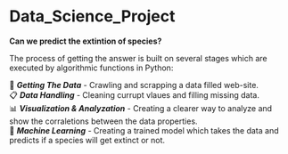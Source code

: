 # Data_Science_Project
**Can we predict the extintion of species?**  

The process of getting the answer is built on several stages which are executed by algorithmic functions in Python:  

📡 **_Getting The Data_** - Crawling and scrapping a data filled web-site.  
📋 **_Data Handling_** - Cleaning currupt vlaues and filling missing data.  
📊 **_Visualization & Analyzation_** - Creating a clearer way to analyze and show the corraletions between the data properties.  
🤖 **_Machine Learning_** - Creating a trained model which takes the data and predicts if a species will get extinct or not.   


